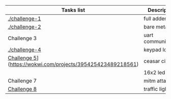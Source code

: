 | Tasks list     | Description                | Status         |
|----------------|----------------------------|----------------|
|[./challenge-1](https://wokwi.com/projects/394156042399633409)   | full adder                 | Completed      |
|[./challenge-2](https://wokwi.com/projects/394811892508868609)   | bare metal                 | Completed    |
|Challenge 3     | uart communication         | Incomplete    |
|[./challenge-4](https://wokwi.com/projects/395434307327117313)   | keypad lock                | completed     |
|[Challenge 5](./challenge-5)](https://wokwi.com/projects/395425423489218561)   | ceasar cipher              | Completed      |
|  | 16x2 led                   | Completed      |
|Challenge 7     | mitm attack                | Unattempted    |
|[Challenge 8](./challenge-7)   | traffic light              | Completed      |
